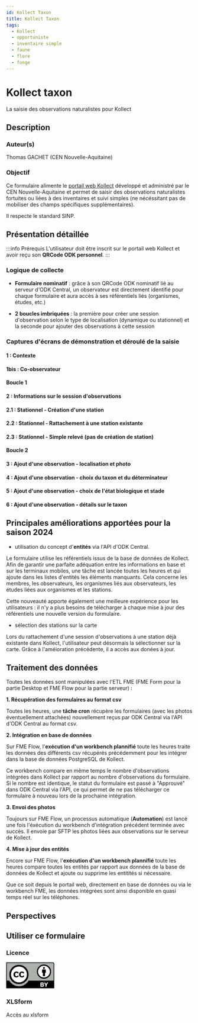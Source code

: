 ```yaml
---
id: Kollect Taxon
title: Kollect Taxon
tags:
  - Kollect
  - opportuniste
  - inventaire simple
  - faune
  - flore
  - fonge
---
```

# Kollect taxon

La saisie des observations naturalistes pour Kollect

## Description
### Auteur(s)
Thomas GACHET (CEN Nouvelle-Aquitaine)


### Objectif

Ce formulaire alimente le [portail web Kollect](https://nouvelle-aquitaine.kollect.fr) développé et administré par le CEN Nouvelle-Aquitaine et permet de saisir des observations naturalistes fortuites ou liées à des inventaires et suivi simples (ne nécéssitant pas de mobiliser des champs spécifiques supplémentaires).

Il respecte le standard SINP.

## Présentation détaillée

:::info Prérequis
L'utilisateur doit être inscrit sur le portail web Kollect et avoir reçu son **QRCode ODK personnel**.
:::

### Logique de collecte


- **Formulaire nominatif** : grâce à son QRCode ODK nominatif lié au serveur d'ODK Central, un observateur est directement identifié pour chaque formulaire et aura accès à ses référentiels liés (organismes, études, etc.)

- **2 boucles imbriquées** : la première pour créer une session d'observation selon le type de localisation (dynamique ou stationnel) et la seconde pour ajouter des observations à cette session


### Captures d'écrans de démonstration et déroulé de la saisie

#### 1 : Contexte

#### 1bis : Co-observateur

#### Boucle 1

#### 2 : Informations sur le session d'observations

#### 2.1 : Stationnel - Création d'une station

#### 2.2 : Stationnel - Rattachement à une station existante

#### 2.3 : Stationnel - Simple relevé (pas de création de station)

#### Boucle 2

#### 3 : Ajout d'une observation - localisation et photo

#### 4 : Ajout d'une observation - choix du taxon et du déterminateur

#### 5 : Ajout d'une observation - choix de l'état biologique et stade

#### 6 : Ajout d'une observation - détails sur le taxon


## Principales améliorations apportées pour la saison 2024

- utilisation du concept d'**entités** via l'API d'ODK Central. 

Le formulaire utilise les référentiels issus de la base de données de Kollect. Afin de garantir une parfaite adéquation entre les informations en base et sur les terminaux mobiles, une tâche est lancée toutes les heures et qui ajoute dans les listes d'entités les éléments manquants. Cela concerne les membres, les observateurs, les organismes liés aux observateurs, les études liées aux organismes et les stations.

Cette nouveauté apporte également une meilleure expérience pour les utilisateurs : il n'y a plus besoins de télécharger à chaque mise à jour des référentiels une nouvelle version du formulaire.

- sélection des stations sur la carte

Lors du rattachement d'une session d'observations à une station déjà existante dans Kollect, l'utilisateur peut désormais la sélectionner sur la carte. Grâce à l'améioration précédente, il a accès aux donées à jour.

## Traitement des données

Toutes les données sont manipulées avec l'ETL FME (FME Form pour la partie Desktop et FME Flow pour la partie serveur) :

**1. Récupération des formulaires au format csv**

Toutes les heures, une **tâche cron** récupère les formulaires (avec les photos éventuellement attachées) nouvellement reçus par ODK Central via l'API d'ODK Central au format csv.

**2. Intégration en base de données**

Sur FME Flow, l'**exécution d'un workbench plannifié** toute les heures traite les données des différents csv récupérés précédemment pour les intégrer dans la base de données PostgreSQL de Kollect.

Ce workbench compare en même temps le nombre d'observations intégrées dans Kollect par rapport au nombre d'observations du formulaire. Si le nombre est identique, le statut du formulaire est passé à "Approuvé" dans ODK Central via l'API, ce qui permet de ne pas télécharger ce formulaire à nouveau lors de la prochaine intégration.

**3. Envoi des photos**

Toujours sur FME Flow, un processus automatique (**Automation**) est lancé une fois l'éxécution du workbench d'intégration précédent terminée avec succès. Il envoie par SFTP les photos liées aux observations sur le serveur de Kollect.

**4. Mise à jour des entités**

Encore sur FME Flow, l'**exécution d'un workbench plannifié** toute les heures compare toutes les entités par rapport aux données de la base de données de Kollect et ajoute ou supprime les entitités si nécessaire.

Que ce soit depuis le portail web, directement en base de données ou via le workbench FME, les données intégrées sont ainsi disponible en quasi temps réel sur les téléphones.


## Perspectives

## Utiliser ce formulaire
### Licence
[![CC-BY](../fichiers/by.png)](https://creativecommons.org/licenses/by/2.0/fr/)
### XLSform
Accès au xlsform